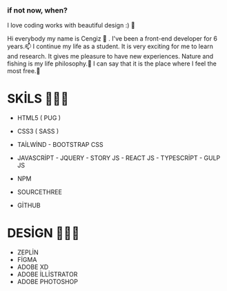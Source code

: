 ### if not now, when?
I love coding works with beautiful design :) 👋

Hi everybody my name is Cengiz 🔭 . I've been a front-end developer for 6 years.📫 I continue my life as a student. It is very exciting for me to learn and research. It gives me pleasure to have new experiences.
Nature and fishing is my life philosophy.💬 I can say that it is the place where I feel the most free.🔭

# SKİLS 🧑🏻‍💻
- HTML5 ( PUG ) 
- CSS3  ( SASS ) 
- TAİLWİND - BOOTSTRAP CSS 
- JAVASCRİPT - JQUERY - STORY JS - REACT JS  - TYPESCRİPT - GULP JS 

- NPM 
- SOURCETHREE
- GİTHUB

# DESİGN 🧑🏻‍💻
- ZEPLİN
- FİGMA
- ADOBE XD
- ADOBE İLLİSTRATOR
- ADOBE PHOTOSHOP



